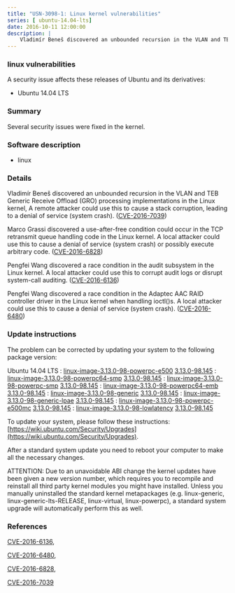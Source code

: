 ```yaml
---
title: "USN-3098-1: Linux kernel vulnerabilities"
series: [ ubuntu-14.04-lts]
date: 2016-10-11 12:00:00
description: |
    Vladimír Beneš discovered an unbounded recursion in the VLAN and TEB Generic Receive Offload (GRO) processing implementations in the Linux kernel, A remote attacker could use this to cause a stack corruption, leading to a denial of service (system crash). ([CVE-2016-7039](http://people.ubuntu.com/~ubuntu-security/cve/CVE-2016-7039))
--- 
```

 
### linux vulnerabilities

A security issue affects these releases of Ubuntu and its derivatives:

* Ubuntu 14.04 LTS

### Summary

Several security issues were fixed in the kernel. 

### Software description

* linux 

### Details

Vladimír Beneš discovered an unbounded recursion in the VLAN and TEB Generic Receive Offload (GRO) processing implementations in the Linux kernel, A remote attacker could use this to cause a stack corruption, leading to a denial of service (system crash). ([CVE-2016-7039](http://people.ubuntu.com/~ubuntu-security/cve/CVE-2016-7039))

Marco Grassi discovered a use-after-free condition could occur in the TCP retransmit queue handling code in the Linux kernel. A local attacker could use this to cause a denial of service (system crash) or possibly execute arbitrary code. ([CVE-2016-6828](http://people.ubuntu.com/~ubuntu-security/cve/CVE-2016-6828))

Pengfei Wang discovered a race condition in the audit subsystem in the Linux kernel. A local attacker could use this to corrupt audit logs or disrupt system-call auditing. ([CVE-2016-6136](http://people.ubuntu.com/~ubuntu-security/cve/CVE-2016-6136))

Pengfei Wang discovered a race condition in the Adaptec AAC RAID controller driver in the Linux kernel when handling ioctl()s. A local attacker could use this to cause a denial of service (system crash). ([CVE-2016-6480](http://people.ubuntu.com/~ubuntu-security/cve/CVE-2016-6480)) 

### Update instructions

The problem can be corrected by updating your system to the following package version:

Ubuntu 14.04 LTS
 : [linux-image-3.13.0-98-powerpc-e500](https://launchpad.net/ubuntu/+source/linux) <span> [3.13.0-98.145](https://launchpad.net/ubuntu/+source/linux/3.13.0-98.145) </span> 
 : [linux-image-3.13.0-98-powerpc64-smp](https://launchpad.net/ubuntu/+source/linux) <span> [3.13.0-98.145](https://launchpad.net/ubuntu/+source/linux/3.13.0-98.145) </span> 
 : [linux-image-3.13.0-98-powerpc-smp](https://launchpad.net/ubuntu/+source/linux) <span> [3.13.0-98.145](https://launchpad.net/ubuntu/+source/linux/3.13.0-98.145) </span> 
 : [linux-image-3.13.0-98-powerpc64-emb](https://launchpad.net/ubuntu/+source/linux) <span> [3.13.0-98.145](https://launchpad.net/ubuntu/+source/linux/3.13.0-98.145) </span> 
 : [linux-image-3.13.0-98-generic](https://launchpad.net/ubuntu/+source/linux) <span> [3.13.0-98.145](https://launchpad.net/ubuntu/+source/linux/3.13.0-98.145) </span> 
 : [linux-image-3.13.0-98-generic-lpae](https://launchpad.net/ubuntu/+source/linux) <span> [3.13.0-98.145](https://launchpad.net/ubuntu/+source/linux/3.13.0-98.145) </span> 
 : [linux-image-3.13.0-98-powerpc-e500mc](https://launchpad.net/ubuntu/+source/linux) <span> [3.13.0-98.145](https://launchpad.net/ubuntu/+source/linux/3.13.0-98.145) </span> 
 : [linux-image-3.13.0-98-lowlatency](https://launchpad.net/ubuntu/+source/linux) <span> [3.13.0-98.145](https://launchpad.net/ubuntu/+source/linux/3.13.0-98.145) </span> 

To update your system, please follow these instructions: [https://wiki.ubuntu.com/Security/Upgrades](https://wiki.ubuntu.com/Security/Upgrades).

After a standard system update you need to reboot your computer to make all the necessary changes.

ATTENTION: Due to an unavoidable ABI change the kernel updates have been given a new version number, which requires you to recompile and reinstall all third party kernel modules you might have installed. Unless you manually uninstalled the standard kernel metapackages (e.g. linux-generic, linux-generic-lts-RELEASE, linux-virtual, linux-powerpc), a standard system upgrade will automatically perform this as well. 

### References

 [CVE-2016-6136](http://people.ubuntu.com/~ubuntu-security/cve/CVE-2016-6136), 

 [CVE-2016-6480](http://people.ubuntu.com/~ubuntu-security/cve/CVE-2016-6480), 

 [CVE-2016-6828](http://people.ubuntu.com/~ubuntu-security/cve/CVE-2016-6828), 

 [CVE-2016-7039](http://people.ubuntu.com/~ubuntu-security/cve/CVE-2016-7039)
 
